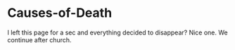 # Causes-of-Death

I left this page for a sec and everything decided to disappear? Nice one.
We continue after church.
